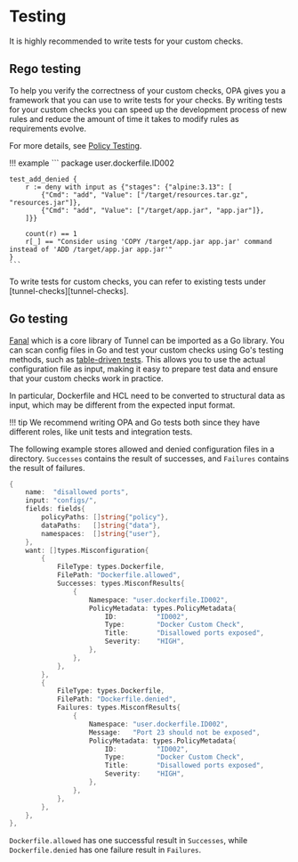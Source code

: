 # Testing
It is highly recommended to write tests for your custom checks.

## Rego testing
To help you verify the correctness of your custom checks, OPA gives you a framework that you can use to write tests for your checks. 
By writing tests for your custom checks you can speed up the development process of new rules and reduce the amount of time it takes to modify rules as requirements evolve.

For more details, see [Policy Testing][opa-testing].

!!! example
    ```
    package user.dockerfile.ID002

    test_add_denied {
        r := deny with input as {"stages": {"alpine:3.13": [
            {"Cmd": "add", "Value": ["/target/resources.tar.gz", "resources.jar"]},
            {"Cmd": "add", "Value": ["/target/app.jar", "app.jar"]},
        ]}}

        count(r) == 1
        r[_] == "Consider using 'COPY /target/app.jar app.jar' command instead of 'ADD /target/app.jar app.jar'"
    }
    ```

To write tests for custom checks, you can refer to existing tests under [tunnel-checks][tunnel-checks].

## Go testing
[Fanal][fanal] which is a core library of Tunnel can be imported as a Go library.
You can scan config files in Go and test your custom checks using Go's testing methods, such as [table-driven tests][table].
This allows you to use the actual configuration file as input, making it easy to prepare test data and ensure that your custom checks work in practice.

In particular, Dockerfile and HCL need to be converted to structural data as input, which may be different from the expected input format.

!!! tip
    We recommend writing OPA and Go tests both since they have different roles, like unit tests and integration tests.

The following example stores allowed and denied configuration files in a directory.
`Successes` contains the result of successes, and `Failures` contains the result of failures.

``` go
{
	name:  "disallowed ports",
	input: "configs/",
	fields: fields{
		policyPaths: []string{"policy"},
		dataPaths:   []string{"data"},
		namespaces:  []string{"user"},
	},
	want: []types.Misconfiguration{
		{
			FileType: types.Dockerfile,
			FilePath: "Dockerfile.allowed",
			Successes: types.MisconfResults{
				{
					Namespace: "user.dockerfile.ID002",
					PolicyMetadata: types.PolicyMetadata{
						ID:          "ID002",
						Type:        "Docker Custom Check",
						Title:       "Disallowed ports exposed",
						Severity:    "HIGH",
					},
				},
			},
		},
		{
			FileType: types.Dockerfile,
			FilePath: "Dockerfile.denied",
			Failures: types.MisconfResults{
				{
					Namespace: "user.dockerfile.ID002",
					Message:   "Port 23 should not be exposed",
					PolicyMetadata: types.PolicyMetadata{
						ID:          "ID002",
						Type:        "Docker Custom Check",
						Title:       "Disallowed ports exposed",
						Severity:    "HIGH",
					},
				},
			},
		},
	},
},
```

`Dockerfile.allowed` has one successful result in `Successes`, while `Dockerfile.denied` has one failure result in `Failures`.

[opa-testing]: https://www.openpolicyagent.org/docs/latest/policy-testing/
[defsec]: https://github.com/khulnasoft/tunnel-checks/tree/main
[table]: https://github.com/golang/go/wiki/TableDrivenTests
[fanal]: https://github.com/khulnasoft/fanal